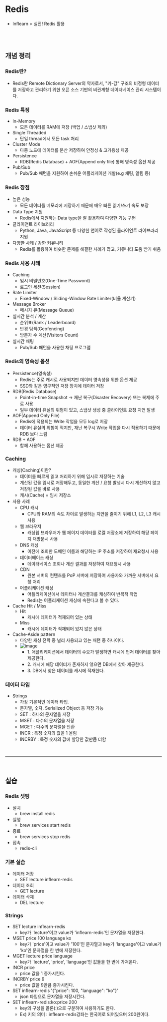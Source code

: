 # Redis
- Inflearn > 실전! Redis 활용



<br><br>



## 개념 정리
### Redis란?
- Redis란 Remote Dictionary Server의 약자로서, "키-값" 구조의 비정형 데이터를 저장하고 관리하기 위한 오픈 소스 기반의 비관계형 데이터베이스 관리 시스템이다.

### Redis 특징
- In-Memory
  - 모든 데이터를 RAM에 저장 (백업 / 스냅샷 제외)
- Single Threaded
  - 단일 thread에서 모든 task 처리
- Cluster Mode
  - 다중 노드에 데이터를 분산 저장하여 안정성 & 고가용성 제공
- Persistence
  - RDB(Redis Database) + AOF(Append only file) 통해 영속성 옵션 제공
- Pub/Sub
  - Pub/Sub 패턴을 지원하여 손쉬운 어플리케이션 개발(e.g 채팅, 알림 등)

### Redis 장점
- 높은 성능
  - 모든 데이터를 메모리에 저장하기 때문에 매우 빠른 읽기/쓰기 속도 보장
- Data Type 지원
  - Redis에서 지원하는 Data type을 잘 활용하여 다양한 기능 구현
- 클라이언트 라이브러리
  - Python, Java, JavaScript 등 다양한 언어로 작성된 클라이언트 라이브러리 지원
- 다양한 사례 / 강한 커뮤니티
  - Redis를 활용하여 비슷한 문제를 해결한 사례가 많고, 커뮤니티 도움 받기 쉬움

### Redis 사용 사례
- Caching
  - 임시 비밀번호(One-Time Password)
  - 로그인 세션(Session)
- Rate Limiter
  - Fixed-Window / Sliding-Window Rate Limiter(비율 계산기)
- Message Broker
  - 메시지 큐(Message Queue)
- 실시간 분석 / 계산
  - 순위표(Rank / Leaderboard)
  - 반경 탐색(Geofencing)
  - 방문자 수 계산(Visitors Count)
- 실시간 채팅
  - Pub/Sub 패턴을 사용한 채팅 프로그램

### Redis의 영속성 옵션
- Persistence(영속성)
  - Redis는 주로 캐시로 사용되지만 데이터 영속성을 위한 옵션 제공
  - SSD와 같은 영구적인 저장 장치에 데이터 저장
- RDB(Redis Database)
  - Point-in-time Snapshot -> 재난 복구(Disaster Recovery) 또는 복제에 주로 사용
  - 일부 데이터 유실의 위험이 있고, 스냅샷 생성 중 클라이언트 요청 지연 발생
- AOF(Append Only File)
  - Redis에 적용되는 Write 작업을 모두 log로 저장
  - 데이터 유실의 위험이 적지만, 재난 복구시 Write 작업을 다시 적용하기 때문에 RDB 보다 느림
- RDB + AOF
  - 함께 사용하는 옵션 제공

### Caching
- 캐싱(Caching)이란?
  - 데이터를 빠르게 읽고 처리하기 위해 임시로 저장하는 기술
  - 계산된 값을 임시로 저장해두고, 동일한 계산 / 요청 발생시 다시 계산하지 않고 저장된 값을 바로 사용
  - 캐시(Cache) = 임시 저장소
- 사용 사례
  - CPU 캐시
    - CPU와 RAM의 속도 차이로 발생하는 지연을 줄이기 위해 L1, L2, L3 캐시 사용
  - 웹 브라우저
    - 캐싱웹 브라우저가 웹 페이지 데이터를 로컬 저장소에 저장하여 해당 페이지 재방문시 사용
  - DNS 캐싱
    - 이전에 조회한 도메인 이름과 해당하는 IP 주소를 저장하여 재요청시 사용
  - 데이터베이스 캐싱
    - 데이터베이스 조회나 계산 결과를 저장하여 재요청시 사용
  - CDN
    - 원본 서버의 컨텐츠를 PoP 서버에 저장하여 사용자와 가까운 서버에서 요청 처리
  - 어플리케이션 캐싱
    - 어플리케이션에서 데이터나 계산결과를 캐싱하여 반복적 작업
    - Redis는 어플리케이션 캐싱에 속한다고 볼 수 있다.
- Cache Hit / Miss
  - Hit
    - 캐시에 데이터가 적재되어 있는 상태
  - Miss
    - 캐시에 데이터가 적재되어 있지 않은 상태
- Cache-Aside pattern
  - 다양한 캐싱 전략 중 널리 사용되고 있는 패턴 중 하나이다.
  - ![image](https://github.com/user-attachments/assets/f48c87b6-68d4-462a-ad27-ce3d62fd64af)
    - 1\. 애플리케이션에서 데이터의 수요가 발생하면 캐시에 먼저 데이터를 찾아 제공한다.
    - 2\. 캐시에 해당 데이터가 존재하지 않으면 DB에서 찾아 제공한다.
    - 3\. DB에서 찾은 데이터를 캐시에 적재한다. 

### 데이터 타입
- Strings
  - 가장 기본적인 데이터 타입.
  - 문자열, 숫자, Serialized Object 등 저장 가능
  - SET : 하나의 문자열을 저장
  - MSET : 다수의 문자열을 저장
  - MGET : 다수의 문자열을 반환
  - INCR : 특정 숫자의 값을 1 올림
  - INCRBY : 특정 숫자의 값에 할당한 값만큼 더함






<br><hr><br>



## 실습
### Redis 셋팅
- 설치
  - brew install redis
- 실행
  - brew services start redis
- 종료
  - brew services stop redis
- 접속
  - redis-cli

### 기본 실습
- 데이터 저장
  - SET lecture inflearn-redis
- 데이터 조회
  - GET lecture
- 데이터 삭제
  - DEL lecture
 
### Strings
- SET lecture inflearn-redis
  - key가 'lecture'이고 value가 'inflearn-redis'인 문자열을 저장한다.
- MSET price 100 language ko
  - key가 'price'이고 value가 '100'인 문자열과  key가 'language'이고 value가 'ko'인 문자열을 한 번에 저장한다.
- MGET lecture price language
  - key가 'lecture', 'price', 'language'인 값들을 한 번에 가져온다.
- INCR price
  - price 값을 1 증가시킨다.
- INCRBY price 9
  - price 값을 9만큼 증가시킨다.
- SET inflearn-redis '{"price": 100, "language": "ko"}'
  - json 타입으로 문자열을 저장시킨다.
- SET inflearn-redis:ko:price 200
  - key의 구성을 콜론(:)으로 구분하여 사용하기도 한다.
  - Ex) 키의 의미 : inflearn-redis강좌는 한국어로 되어있으며 200원이다.

